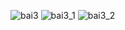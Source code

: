 ![bai3](https://github.com/VanHoang110802/Competitive_Programming/assets/108053955/10722c90-ff96-4cae-8c6f-853c21de486d)
![bai3_1](https://github.com/VanHoang110802/Competitive_Programming/assets/108053955/0e2b03cd-77db-4242-b4d3-cbe8864a3034)
![bai3_2](https://github.com/VanHoang110802/Competitive_Programming/assets/108053955/344bc1a9-4a12-4de4-9b3d-31fe9349556b)
